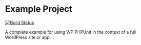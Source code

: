 # Example Project

[![Build Status](https://travis-ci.org/wp-phpunit/example-project.svg?branch=master)](https://travis-ci.org/wp-phpunit/example-project)

A complete example for using WP PHPUnit in the context of a full WordPress site or app.
